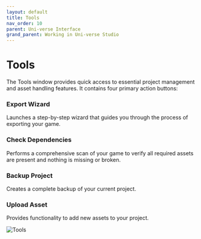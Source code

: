 ```yaml
---
layout: default
title: Tools
nav_order: 10
parent: Uni-verse Interface
grand_parent: Working in Uni-verse Studio
---
```

# Tools

The Tools window provides quick access to essential project management and asset handling features. It contains four primary action buttons:

### Export Wizard
Launches a step-by-step wizard that guides you through the process of exporting your game.

### Check Dependencies
Performs a comprehensive scan of your game to verify all required assets are present and nothing is missing or broken.

### Backup Project
Creates a complete backup of your current project.

### Upload Asset
Provides functionality to add new assets to your project.

![Tools]({{site.url}}{{site.baseurl}}/content/images/tools.png)